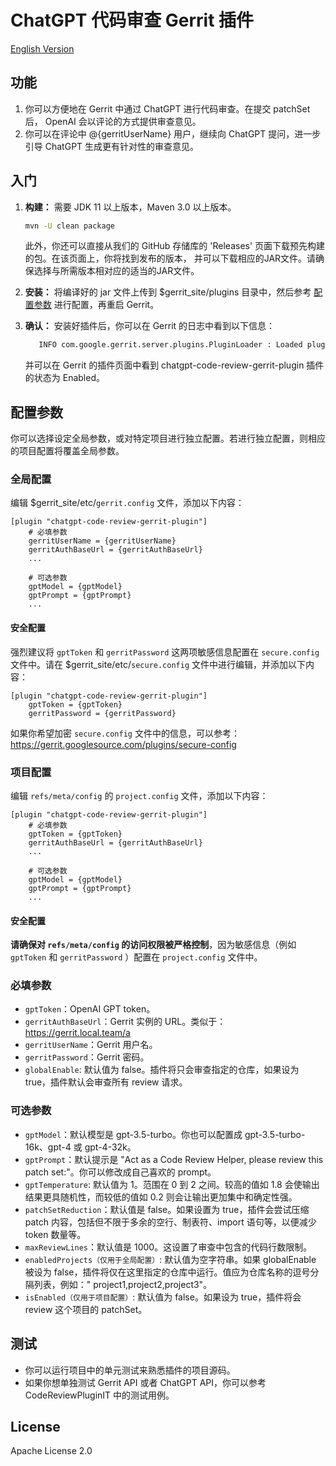 # ChatGPT 代码审查 Gerrit 插件

[English Version](README.md)

## 功能

1. 你可以方便地在 Gerrit 中通过 ChatGPT 进行代码审查。在提交 patchSet 后， OpenAI 会以评论的方式提供审查意见。
2. 你可以在评论中 @{gerritUserName} 用户，继续向 ChatGPT 提问，进一步引导 ChatGPT 生成更有针对性的审查意见。

## 入门

1. **构建：** 需要 JDK 11 以上版本，Maven 3.0 以上版本。

   ```bash
   mvn -U clean package
   ```

   此外，你还可以直接从我们的 GitHub 存储库的 'Releases' 页面下载预先构建的包。在该页面上，你将找到发布的版本，
   并可以下载相应的JAR文件。请确保选择与所需版本相对应的适当的JAR文件。

2. **安装：** 将编译好的 jar 文件上传到 $gerrit_site/plugins 目录中，然后参考 [配置参数](#配置参数) 进行配置，再重启
   Gerrit。

3. **确认：** 安装好插件后，你可以在 Gerrit 的日志中看到以下信息：

   ```bash
      INFO com.google.gerrit.server.plugins.PluginLoader : Loaded plugin chatgpt-code-review-gerrit-plugin, version 1.0.0
    ```
   并可以在 Gerrit 的插件页面中看到 chatgpt-code-review-gerrit-plugin 插件的状态为 Enabled。

## 配置参数

你可以选择设定全局参数，或对特定项目进行独立配置。若进行独立配置，则相应的项目配置将覆盖全局参数。

### 全局配置

编辑 $gerrit_site/etc/`gerrit.config` 文件，添加以下内容：

```
[plugin "chatgpt-code-review-gerrit-plugin"]
    # 必填参数
    gerritUserName = {gerritUserName}
    gerritAuthBaseUrl = {gerritAuthBaseUrl}
    ...

    # 可选参数
    gptModel = {gptModel}
    gptPrompt = {gptPrompt}
    ...
```

#### 安全配置

强烈建议将 `gptToken` 和 `gerritPassword` 这两项敏感信息配置在 `secure.config` 文件中。请在
$gerrit_site/etc/`secure.config` 文件中进行编辑，并添加以下内容：

```
[plugin "chatgpt-code-review-gerrit-plugin"]
    gptToken = {gptToken}
    gerritPassword = {gerritPassword}
```

如果你希望加密 `secure.config` 文件中的信息，可以参考：https://gerrit.googlesource.com/plugins/secure-config

### 项目配置

编辑 `refs/meta/config` 的 `project.config` 文件，添加以下内容：

```
[plugin "chatgpt-code-review-gerrit-plugin"]
    # 必填参数
    gptToken = {gptToken}
    gerritAuthBaseUrl = {gerritAuthBaseUrl}
    ...

    # 可选参数
    gptModel = {gptModel}
    gptPrompt = {gptPrompt}
    ...
```

#### 安全配置

**请确保对 `refs/meta/config` 的访问权限被严格控制**，因为敏感信息（例如 `gptToken` 和 `gerritPassword`
）配置在 `project.config` 文件中。

### 必填参数

- `gptToken`：OpenAI GPT token。
- `gerritAuthBaseUrl`：Gerrit 实例的 URL。类似于：https://gerrit.local.team/a
- `gerritUserName`：Gerrit 用户名。
- `gerritPassword`：Gerrit 密码。
- `globalEnable`: 默认值为 false。插件将只会审查指定的仓库，如果设为 true，插件默认会审查所有 review 请求。

### 可选参数

- `gptModel`：默认模型是 gpt-3.5-turbo。你也可以配置成 gpt-3.5-turbo-16k、gpt-4 或 gpt-4-32k。
- `gptPrompt`：默认提示是 "Act as a Code Review Helper, please review this patch set:"。你可以修改成自己喜欢的 prompt。
- `gptTemperature`: 默认值为 1。范围在 0 到 2 之间。较高的值如 1.8 会使输出结果更具随机性，而较低的值如 0.2 则会让输出更加集中和确定性强。
- `patchSetReduction`：默认值是 false。如果设置为 true，插件会尝试压缩 patch 内容，包括但不限于多余的空行、制表符、import
  语句等，以便减少 token 数量等。
- `maxReviewLines`：默认值是 1000。这设置了审查中包含的代码行数限制。
- `enabledProjects（仅用于全局配置）`:
  默认值为空字符串。如果 globalEnable 被设为 false，插件将仅在这里指定的仓库中运行。值应为仓库名称的逗号分隔列表，例如："
  project1,project2,project3"。
- `isEnabled（仅用于项目配置）`: 默认值为 false。如果设为 true，插件将会 review 这个项目的 patchSet。

## 测试

- 你可以运行项目中的单元测试来熟悉插件的项目源码。
- 如果你想单独测试 Gerrit API 或者 ChatGPT API，你可以参考 CodeReviewPluginIT 中的测试用例。

## License

Apache License 2.0